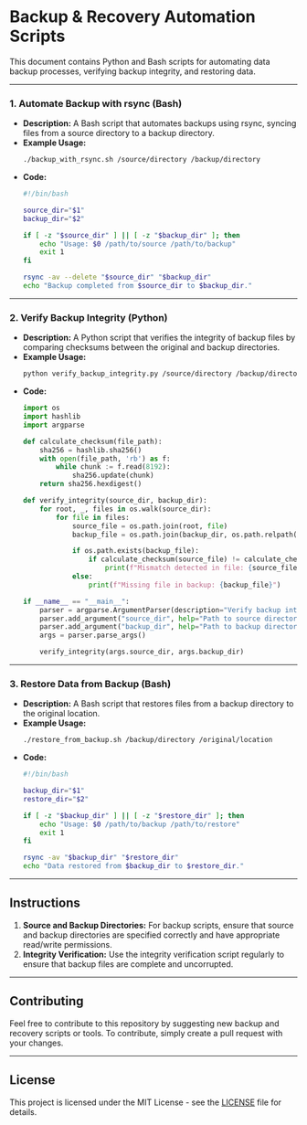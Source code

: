 # Backup & Recovery Automation Scripts

This document contains Python and Bash scripts for automating data backup processes, verifying backup integrity, and restoring data.

---

### 1. **Automate Backup with rsync (Bash)**
   - **Description:** A Bash script that automates backups using rsync, syncing files from a source directory to a backup directory.
   - **Example Usage:**
     ```bash
     ./backup_with_rsync.sh /source/directory /backup/directory
     ```
   - **Code:**
     ```bash
     #!/bin/bash

     source_dir="$1"
     backup_dir="$2"

     if [ -z "$source_dir" ] || [ -z "$backup_dir" ]; then
         echo "Usage: $0 /path/to/source /path/to/backup"
         exit 1
     fi

     rsync -av --delete "$source_dir" "$backup_dir"
     echo "Backup completed from $source_dir to $backup_dir."
     ```

---

### 2. **Verify Backup Integrity (Python)**
   - **Description:** A Python script that verifies the integrity of backup files by comparing checksums between the original and backup directories.
   - **Example Usage:**
     ```bash
     python verify_backup_integrity.py /source/directory /backup/directory
     ```
   - **Code:**
     ```python
     import os
     import hashlib
     import argparse

     def calculate_checksum(file_path):
         sha256 = hashlib.sha256()
         with open(file_path, 'rb') as f:
             while chunk := f.read(8192):
                 sha256.update(chunk)
         return sha256.hexdigest()

     def verify_integrity(source_dir, backup_dir):
         for root, _, files in os.walk(source_dir):
             for file in files:
                 source_file = os.path.join(root, file)
                 backup_file = os.path.join(backup_dir, os.path.relpath(source_file, source_dir))

                 if os.path.exists(backup_file):
                     if calculate_checksum(source_file) != calculate_checksum(backup_file):
                         print(f"Mismatch detected in file: {source_file}")
                 else:
                     print(f"Missing file in backup: {backup_file}")

     if __name__ == "__main__":
         parser = argparse.ArgumentParser(description="Verify backup integrity by comparing checksums.")
         parser.add_argument("source_dir", help="Path to source directory.")
         parser.add_argument("backup_dir", help="Path to backup directory.")
         args = parser.parse_args()

         verify_integrity(args.source_dir, args.backup_dir)
     ```

---

### 3. **Restore Data from Backup (Bash)**
   - **Description:** A Bash script that restores files from a backup directory to the original location.
   - **Example Usage:**
     ```bash
     ./restore_from_backup.sh /backup/directory /original/location
     ```
   - **Code:**
     ```bash
     #!/bin/bash

     backup_dir="$1"
     restore_dir="$2"

     if [ -z "$backup_dir" ] || [ -z "$restore_dir" ]; then
         echo "Usage: $0 /path/to/backup /path/to/restore"
         exit 1
     fi

     rsync -av "$backup_dir" "$restore_dir"
     echo "Data restored from $backup_dir to $restore_dir."
     ```

---

## Instructions

1. **Source and Backup Directories:** For backup scripts, ensure that source and backup directories are specified correctly and have appropriate read/write permissions.
2. **Integrity Verification:** Use the integrity verification script regularly to ensure that backup files are complete and uncorrupted.

---

## Contributing

Feel free to contribute to this repository by suggesting new backup and recovery scripts or tools. To contribute, simply create a pull request with your changes.

---

## License

This project is licensed under the MIT License - see the [LICENSE](LICENSE) file for details.
